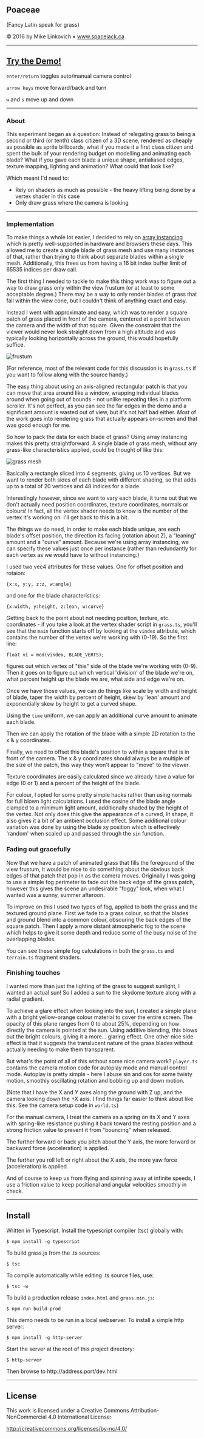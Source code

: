 ## Poaceae

(Fancy Latin speak for grass)

© 2016 by Mike Linkovich • www.spacejack.ca

---

## [Try the Demo!](http://www.spacejack.ca/projects/poaceae/)

`enter/return` toggles auto/manual camera control

`arrow keys` move forward/back and turn

`w` and `s` move up and down

---

### About

This experiment began as a question: Instead of relegating grass to being a second or third (or tenth) class citizen of a 3D scene, rendered as cheaply as possible as sprite billboards, what if you made it a first class citizen and spent the bulk of your rendering budget on modelling and animating each blade? What if you gave each blade a unique shape, antialiased edges, texture mapping, lighting and animation? What could that look like?

Which meant I'd need to:

* Rely on shaders as much as possible - the heavy lifting being done by a vertex shader in this case
* Only draw grass where the camera is looking

---

### Implementation

To make things a whole lot easier, I decided to rely on [array instancing](http://blog.tojicode.com/2013/07/webgl-instancing-with.html) which is pretty well-supported in hardware and browsers these days. This allowed me to create a single blade of grass mesh and use many instances of that, rather than trying to think about separate blades within a single mesh. Additionally, this frees us from having a 16 bit index buffer limit of 65535 indices per draw call.

The first thing I needed to tackle to make this thing work was to figure out a way to draw grass only within the view frustum (or at least to some acceptable degree.) There may be a way to only render blades of grass that fall within the view cone, but I couldn't think of anything exact and easy.

Instead I went with approximate and easy, which was to render a square patch of grass placed in front of the camera, centered at a point between the camera and the width of that square. Given the constraint that the viewer would never look straight down from a high altitude and was typically looking horizontally across the ground, this would hopefully suffice.

![frustum](img/frustum.png?raw=true)

(For reference, most of the relevant code for this discussion is in `grass.ts` if you want to follow along with the source handy.)

The easy thing about using an axis-aligned rectangular patch is that you can move that area around like a window, wrapping individual blades around when going out of bounds - not unlike repeating tiles in a platform scroller. It's not perfect, as you can see the far edges in the demo and a significant amount is wasted out of view, but it's not half bad either. *Most* of the work goes into rendering grass that actually appears on-screen and that was good enough for me.

So how to pack the data for each blade of grass? Using array instancing makes this pretty straightforward. A single blade of grass mesh, without any grass-like characteristics applied, could be thought of like this:

![grass mesh](img/blade-description.png?raw=true)

Basically a rectangle sliced into 4 segments, giving us 10 vertices. But we want to render both sides of each blade with different shading, so that adds up to a total of 20 vertices and 48 indices for a blade.

Interestingly however, since we want to vary each blade, it turns out that we don't actually need position coordinates, texture coordinates, normals or colours! In fact, all the vertex shader needs to know is the number of the vertex it's working on. I'll get back to this in a bit.

The things we do need, in order to make each blade unique, are each blade's offset position, the direction its facing (rotation about Z), a "leaning" amount and a "curve" amount. Because we're using array instancing, we can specify these values just once per instance (rather than redundantly for each vertex as we would have to without instancing.)

I used two vec4 attributes for these values. One for offset position and rotaion:

`{x:x, y:y, z:z, w:angle}`

and one for the blade characteristics:

`{x:width, y:height, z:lean, w:curve}`

Getting back to the point about not needing position, texture, etc. coordinates - if you take a look at the vertex shader script in `grass.ts`, you'll see that the `main` function starts off by looking at the `vindex` attribute, which contains the number of the vertex we're working with (0-19). So the first line:

`float vi = mod(vindex, BLADE_VERTS);`

figures out which vertex of "this" side of the blade we're working with (0-9). Then it goes on to figure out which vertical 'division' of the blade we're on, what percent height up the blade we are, what side and edge we're on.

Once we have those values, we can do things like scale by width and height of blade, taper the width by percent of height, skew by 'lean' amount and exponentially skew by height to get a curved shape.

Using the `time` uniform, we can apply an additional curve amount to animate each blade.

Then we can apply the rotation of the blade with a simple 2D rotation to the x & y coordinates.

Finally, we need to offset this blade's position to within a square that is in front of the camera. The x & y coordinates should always be a multiple of the size of the patch, this way they won't appear to "move" to the viewer.

Texture coordinates are easily calculated since we already have a value for edge (0 or 1) and a percent of the height of the blade.

For colour, I opted for some pretty simple hacks rather than using normals for full blown light calculations. I used the cosine of the blade angle clamped to a minimum light amount, additionally shaded by the height of the vertex. Not only does this give the appearance of a curved, lit shape, it also gives it a bit of an ambient occlusion effect. Some additional colour variation was done by using the blade xy position which is effectively 'random' when scaled up and passed through the `sin` function.

### Fading out gracefully

Now that we have a patch of animated grass that fills the foreground of the view frustum, it would be nice to do something about the obvious back edges of that patch that pop in as the camera moves. Originally I was going to use a simple fog perimeter to fade out the back edge of the grass patch, however this gives the scene an undesirable "foggy" look, when what I wanted was a sunny, summer afteroon.

To improve on this I used two types of fog, applied to both the grass and the textured ground plane. First we fade to a grass colour, so that the blades and ground blend into a common colour, obscuring the back edges of the square patch. Then I apply a more distant atmospheric fog to the scene which helps to give it some depth and reduce some of the busy noise of the overlapping blades.

You can see these simple fog calculations in both the `grass.ts` and `terrain.ts` fragment shaders.

### Finishing touches

I wanted more than just the lighting of the grass to suggest sunlight, I wanted an actual sun! So I added a sun to the skydome texture along with a radial gradient.

To achieve a glare effect when looking into the sun, I created a simple plane with a bright yellow-orange colour material to cover the entire screen. The opacity of this plane ranges from 0 to about 25%, depending on how directly the camera is pointed at the sun. Using additive blending, this blows out the bright colours, giving it a more... glaring effect. One other nice side effect is that it suggests the translucent nature of the grass blades without actually needing to make them transparent.

But what's the point of all of this without some nice camera work? `player.ts` contains the camera motion code for autoplay mode and manual control mode. Autoplay is pretty simple - here I abuse sin and cos for some twisty motion, smoothly oscillating rotation and bobbing up and down motion.

(Note that I have the X and Y axes along the ground with Z up, and the camera looking down the +X axis. I find things far easier to think about like this. See the camera setup code in `world.ts`)

For the manual camera, I treat the camera as a spring on its X and Y axes with spring-like resistance pushing it back toward the resting position and a strong friction value to prevent it from "bouncing" when released.

The further forward or back you pitch about the Y axis, the more forward or backward force (acceleration) is applied.

The further you roll left or right about the X axis, the more yaw force (acceleration) is applied.

And of course to keep us from flying and spinning away at infinite speeds, I use a friction value to keep positional and angular velocities smoothly in check.

---

## Install

Written in Typescript. Install the typescript compiler (tsc) globally with:

`$ npm install -g typescript`

To build grass.js from the .ts sources:

`$ tsc`

To compile automatically while editing .ts source files, use:

`$ tsc -w`

To build a production release `index.html` and `grass.min.js`:

`$ npm run build-prod`

This demo needs to be run in a local webserver. To install a simple http server:

`$ npm install -g http-server`

Start the server at the root of this project directory:

`$ http-server`

Then browse to http://address:port/dev.html

---

## License

This work is licensed under a Creative Commons Attribution-NonCommercial 4.0 International License:

http://creativecommons.org/licenses/by-nc/4.0/
